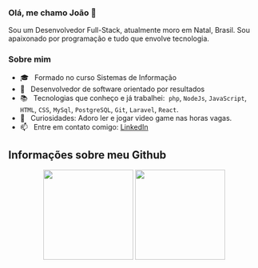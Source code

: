 ### **Olá, me chamo João 👋**
Sou um Desenvolvedor Full-Stack, atualmente moro em Natal, Brasil. Sou apaixonado por programação e tudo que envolve tecnologia. 
### Sobre mim
- 🎓 &nbsp; Formado no curso Sistemas de Informação
- 🧐 &nbsp; Desenvolvedor de software orientado por resultados
- 📚 &nbsp; Tecnologias que conheço e já trabalhei: &nbsp;`php`, `NodeJs`, `JavaScript`, `HTML`, `CSS`, `MySql`, `PostgreSQL`, `Git`, `Laravel`, `React`.
- 🎯 &nbsp; Curiosidades: Adoro ler e jogar video game nas horas vagas.
- 📫 &nbsp; Entre em contato comigo: [LinkedIn](https://www.linkedin.com/in/jo%C3%A3o-amador/)

## Informações sobre meu Github

<div align="center">
<img height="180em" src="https://github-readme-stats.vercel.app/api?username=j0aox&show_icons=true&theme=radical&include_all_commits=true&count_private=true&locale=pt-br"/>

<img height="180em" src="https://github-readme-stats.vercel.app/api/top-langs/?username=j0aox&layout=compact&locale=pt-br&show_icons=true&theme=radical&&include_all_commits=true&count_private=true"/>    
</div>
